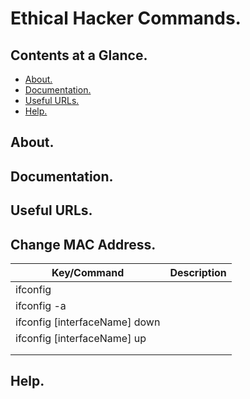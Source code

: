 # Ethical Hacker Commands.





## Contents at a Glance.
* [About.](#about)
* [Documentation.](#documentation)
* [Useful URLs.](#useful-urls)
* [Help.](#help)





## About.





## Documentation.





## Useful URLs.





## Change MAC Address.

| Key/Command                                                                                 | Description                                                                |
| ------------------------------------------------------------------------------------------- | -------------------------------------------------------------------------- |
| ifconfig                                                                                    |                                                                            |
| ifconfig -a                                                                                 |                                                                            |
| ifconfig [interfaceName] down                                                               |                                                                            |
| ifconfig [interfaceName] up                                                                 |                                                                            |
|                                                                                             |                                                                            |
|                                                                                             |                                                                            |




## Help.
